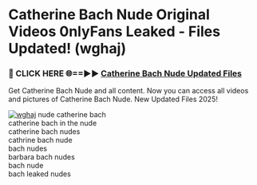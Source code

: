 # Catherine Bach Nude Original Videos 0nlyFans Leaked - Files Updated! (wghaj)

<h3>🔴 CLICK HERE 🌐==►► <a href="https://tinyurl.com/yrmya6cz" rel="nofollow">Catherine Bach Nude Updated Files</a></h3>

Get Catherine Bach Nude and all content. Now you can access all videos and pictures of Catherine Bach Nude. New Updated Files 2025!

[![wghaj](https://i.imgur.com/FMdXYCs.gif)](https://tinyurl.com/yrmya6cz)
nude catherine bach<br>
catherine bach in the nude<br>
catherine bach nudes<br>
cathrine bach nude<br>
bach nudes<br>
barbara bach nudes<br>
bach nude<br>
bach leaked nudes